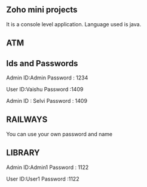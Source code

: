 Zoho mini projects 
-----------------

It is a console level application.
Language used is java.

ATM
---

Ids and Passwords
-----------------

Admin ID:Admin
Password : 1234

User ID:Vaishu
Password :1409

Admin ID : Selvi
Password : 1409


RAILWAYS
--------
 You can use your own password and name 


LIBRARY
-------

Admin ID:Admin1
Password : 1122

User ID:User1
Password :1122
